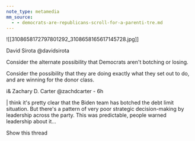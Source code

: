 ```yaml
---
note_type: metamedia
mm_source:
  - - democrats-are-republicans-scroll-for-a-parenti-tre.md
---
```


![[3108658172797801292_3108658165617145728.jpg]]

David Sirota
@davidsirota

Consider the alternate possibility that
Democrats aren't botching or losing.

Consider the possibility that they are doing
exactly what they set out to do, and are
winning for the donor class.

i& Zachary D. Carter @zachdcarter - 6h

| think it's pretty clear that the Biden team has
botched the debt limit situation. But there's a
pattern of very poor strategic decision-making
by leadership across the party. This was
predictable, people warned leadership about it...

Show this thread

